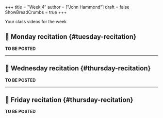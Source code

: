 +++
title = "Week 4"
author = ["John Hammond"]
draft = false
ShowBreadCrumbs = true
+++

Your class videos for the week
<!--more-->


## 🎥 Monday recitation {#tuesday-recitation}

**TO BE POSTED**

---


## 🎥 Wednesday recitation {#thursday-recitation}

**TO BE POSTED**

---


## 🎥 Friday recitation {#thursday-recitation}

**TO BE POSTED**
